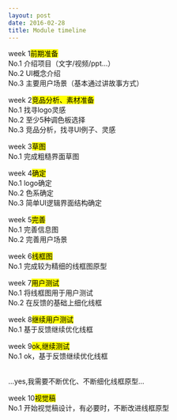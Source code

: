 ```yaml
---
layout: post
date: 2016-02-28
title: Module timeline
---
```


week 1<mark>前期准备</mark>
<br>No.1 介绍项目（文字/视频/ppt...）
<br>No.2 UI概念介绍
<br>No.3 主要用户场景（基本通过讲故事方式）

week 2<mark>竞品分析、素材准备</mark>
<br>No.1 找寻logo灵感
<br>No.2 至少5种调色板选择
<br>No.3 竞品分析，找寻UI例子、灵感

week 3<mark>草图</mark>
<br>No.1 完成粗糙界面草图

week 4<mark>确定</mark>
<br>No.1 logo确定
<br>No.2 色系确定
<br>No.3 简单UI逻辑界面结构确定

week 5<mark>完善</mark>
<br>No.1 完善信息图
<br>No.2 完善用户场景

week 6<mark>线框图</mark>
<br>No.1 完成较为精细的线框图原型

week 7<mark>用户测试</mark>
<br>No.1 将线框图用于用户测试
<br>No.2 在反馈的基础上细化线框

week 8<mark>继续用户测试</mark>
<br>No.1 基于反馈继续优化线框

week 9<mark>ok,继续测试</mark>
<br>No.1 ok，基于反馈继续优化线框

<br>...yes,我需要不断优化、不断细化线框原型...

week 10<mark>视觉稿</mark>
<br>No.1 开始视觉稿设计，有必要时，不断改进线框原型